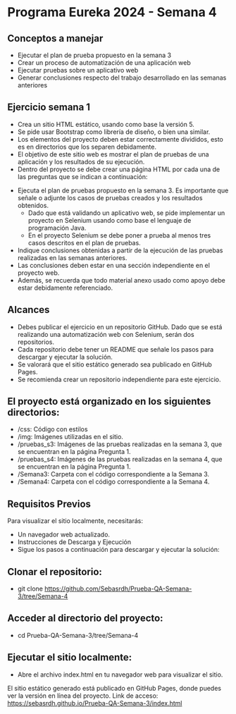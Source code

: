 # Programa Eureka 2024 - Semana 4

## Conceptos a manejar
-	Ejecutar el plan de prueba propuesto en la semana 3
-	Crear un proceso de automatización de una aplicación web
-	Ejecutar pruebas sobre un aplicativo web
-	Generar conclusiones respecto del trabajo desarrollado en las semanas anteriores

## Ejercicio semana 1
-	Crea un sitio HTML estático, usando como base la versión 5.
-	Se pide usar Bootstrap como librería de diseño, o bien una similar.
-	Los elementos del proyecto deben estar correctamente divididos, esto es en directorios que los separen debidamente. 
-	El objetivo de este sitio web es mostrar el plan de pruebas de una aplicación y los resultados de su ejecución.
-	Dentro del proyecto se debe crear una página HTML por cada una de las preguntas que se indican a continuación:
*	Ejecuta el plan de pruebas propuesto en la semana 3. Es importante que señale o adjunte los casos de pruebas creados y los resultados obtenidos.
      *	Dado que está validando un aplicativo web, se pide implementar un proyecto en Selenium usando como base el              lenguaje de programación Java.
      *	En el proyecto Selenium se debe poner a prueba al menos tres casos descritos en el plan de pruebas.
*	Indique conclusiones obtenidas a partir de la ejecución de las pruebas realizadas en las semanas anteriores.
*	Las conclusiones deben estar en una sección independiente en el proyecto web.
*	Además, se recuerda que todo material anexo usado como apoyo debe estar debidamente referenciado.



## Alcances
-	Debes publicar el ejercicio en un repositorio GitHub. Dado que se está realizando una automatización web con Selenium, serán dos repositorios. 
-	Cada repositorio debe tener un README que señale los pasos para descargar y ejecutar la solución.
-	Se valorará que el sitio estático generado sea publicado en GitHub Pages.
-	Se recomienda crear un repositorio independiente para este ejercicio.


## El proyecto está organizado en los siguientes directorios:

- /css: Código con estilos
- /img: Imágenes utilizadas en el sitio.
- /pruebas_s3: Imágenes de las pruebas realizadas en la semana 3, que se encuentran en la página Pregunta 1.
- /pruebas_s4: Imágenes de las pruebas realizadas en la semana 4, que se encuentran en la página Pregunta 1.
- /Semana3: Carpeta con el código correspondiente a la Semana 3.
- /Semana4: Carpeta con el código correspondiente a la Semana 4.

## Requisitos Previos
Para visualizar el sitio localmente, necesitarás:
- Un navegador web actualizado.
- Instrucciones de Descarga y Ejecución
- Sigue los pasos a continuación para descargar y ejecutar la solución:

## Clonar el repositorio:
- git clone https://github.com/Sebasrdh/Prueba-QA-Semana-3/tree/Semana-4

## Acceder al directorio del proyecto:
- cd Prueba-QA-Semana-3/tree/Semana-4

## Ejecutar el sitio localmente:
- Abre el archivo index.html en tu navegador web para visualizar el sitio.

El sitio estático generado está publicado en GitHub Pages, donde puedes ver la versión en línea del proyecto. 
Link de acceso: https://sebasrdh.github.io/Prueba-QA-Semana-3/index.html
